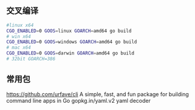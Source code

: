 ## 交叉编译
```bash
#linux x64
CGO_ENABLED=0 GOOS=linux GOARCH=amd64 go build
# win x64
CGO_ENABLED=0 GOOS=windows GOARCH=amd64 go build
# mac x64
CGO_ENABLED=0 GOOS=darwin GOARCH=amd64 go build
# 32bit GOARCH=386
```

## 常用包
https://github.com/urfave/cli
A simple, fast, and fun package for building command line apps in Go
gopkg.in/yaml.v2
yaml decoder